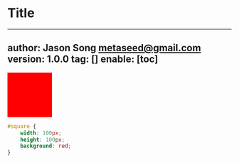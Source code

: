 # Title
---
author: Jason Song <metaseed@gmail.com>
version: 1.0.0
tag: []
enable: [toc]
---
<style>
#square {
	width: 100px;
	height: 100px;
	background: red;
}
</style>
<div id="square"></div>

```css
#square {
	width: 100px;
	height: 100px;
	background: red;
}
```